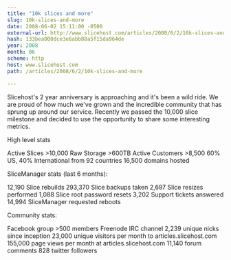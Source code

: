 ```yaml
---
title: "10k slices and more"
slug: 10k-slices-and-more
date: 2008-06-02 15:11:00 -0500
external-url: http://www.slicehost.com/articles/2008/6/2/10k-slices-and-more
hash: 133bea000dce3e6abb88a5f15da964de
year: 2008
month: 06
scheme: http
host: www.slicehost.com
path: /articles/2008/6/2/10k-slices-and-more

---
```


Slicehost's 2 year anniversary is approaching and it's been a wild ride. We are proud of how much we've grown and the incredible community that has sprung up around our service. Recently we passed the 10,000 slice milestone and decided to use the opportunity to share some interesting metrics.


High level stats

Active Slices >10,000
Raw Storage >600TB
Active Customers >8,500
60% US, 40% International from 92 countries
16,500 domains hosted


SliceManager stats (last 6 months):

12,190 Slice rebuilds
293,370 Slice backups taken
2,697 Slice resizes performed
1,088 Slice root password resets
3,202 Support tickets answered
14,994 SliceManager requested reboots


Community stats:

Facebook group >500 members
Freenode IRC channel 2,239 unique nicks since inception
23,000 unique visitors per month to articles.slicehost.com
155,000 page views per month at articles.slicehost.com
11,140 forum comments
828 twitter followers

